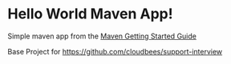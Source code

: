 # Hello World Maven App!

Simple maven app from the [Maven Getting Started Guide](https://maven.apache.org/guides/getting-started/)

Base Project for https://github.com/cloudbees/support-interview
